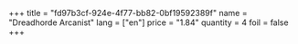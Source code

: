 +++
title = "fd97b3cf-924e-4f77-bb82-0bf19592389f"
name = "Dreadhorde Arcanist"
lang = ["en"]
price = "1.84"
quantity = 4
foil = false
+++
